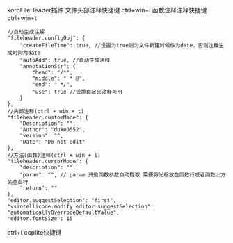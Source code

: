 koroFileHeader插件
    文件头部注释快捷键  ctrl+win+i
    函数注释注释快捷键  ctrl+win+t


     
    //自动生成注解
    "fileheader.configObj": {
        "createFileTime": true, //设置为true则为文件新建时候作为date，否则注释生成时间为date
        "autoAdd": true, //自动生成注释
        "annotationStr": {
            "head": "/*",
            "middle": " * @",
            "end": " */",
            "use": true //设置自定义注释可用
        }
    },
    //头部注释(ctrl + win + t)
    "fileheader.customMade": {
        "Description": "",
        "Author": "duke0552",
        "version": "",
        "Date": "Do not edit"
    },
    //方法(函数)注释(ctrl + win + i)
    "fileheader.cursorMode": {
        "description": "",
        "param": "", // param 开启函数参数自动提取 需要将光标放在函数行或者函数上方的空白行
        "return": ""
    },
    "editor.suggestSelection": "first",
    "vsintellicode.modify.editor.suggestSelection": "automaticallyOverrodeDefaultValue",
    "editor.fontSize": 15



ctrl+I   coplite快捷键